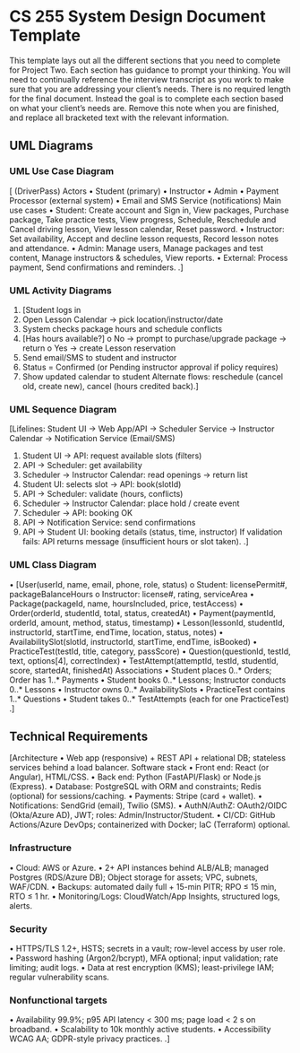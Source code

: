 # CS 255 System Design Document Template

This template lays out all the different sections that you need to complete for Project Two. Each section has guidance to prompt your thinking. You will need to continually reference the interview transcript as you work to make sure that you are addressing your client’s needs. There is no required length for the final document. Instead the goal is to complete each section based on what your client’s needs are. Remove this note when you are finished, and replace all bracketed text with the relevant information.

## UML Diagrams

### UML Use Case Diagram
[ (DriverPass)
Actors
•	Student (primary)
•	Instructor
•	Admin
•	Payment Processor (external system)
•	Email and SMS Service (notifications)
Main use cases
•	Student: Create account and Sign in, View packages, Purchase package, Take practice tests, View progress, Schedule, Reschedule and Cancel driving lesson, View lesson calendar, Reset password.
•	Instructor: Set availability, Accept and decline lesson requests, Record lesson notes and attendance.
•	Admin: Manage users, Manage packages and test content, Manage instructors & schedules, View reports.
•	External: Process payment, Send confirmations and reminders.
.]


### UML Activity Diagrams
1.	[Student logs in
2.	Open Lesson Calendar → pick location/instructor/date
3.	System checks package hours and schedule conflicts
4.	[Has hours available?]
o	No → prompt to purchase/upgrade package → return
o	Yes → create Lesson reservation
5.	Send email/SMS to student and instructor
6.	Status = Confirmed (or Pending instructor approval if policy requires)
7.	Show updated calendar to student
Alternate flows: reschedule (cancel old, create new), cancel (hours credited back).]


### UML Sequence Diagram
[Lifelines: Student UI → Web App/API → Scheduler Service → Instructor Calendar → Notification Service (Email/SMS)
1.	Student UI → API: request available slots (filters)
2.	API → Scheduler: get availability
3.	Scheduler → Instructor Calendar: read openings → return list
4.	Student UI: selects slot → API: book(slotId)
5.	API → Scheduler: validate (hours, conflicts)
6.	Scheduler → Instructor Calendar: place hold / create event
7.	Scheduler → API: booking OK
8.	API → Notification Service: send confirmations
9.	API → Student UI: booking details (status, time, instructor)
If validation fails: API returns message (insufficient hours or slot taken).
.]

### UML Class Diagram
•	[User(userId, name, email, phone, role, status)
o	Student: licensePermit#, packageBalanceHours
o	Instructor: license#, rating, serviceArea
•	Package(packageId, name, hoursIncluded, price, testAccess)
•	Order(orderId, studentId, total, status, createdAt)
•	Payment(paymentId, orderId, amount, method, status, timestamp)
•	Lesson(lessonId, studentId, instructorId, startTime, endTime, location, status, notes)
•	AvailabilitySlot(slotId, instructorId, startTime, endTime, isBooked)
•	PracticeTest(testId, title, category, passScore)
•	Question(questionId, testId, text, options[4], correctIndex)
•	TestAttempt(attemptId, testId, studentId, score, startedAt, finishedAt)
Associations
•	Student places 0..* Orders; Order has 1..* Payments
•	Student books 0..* Lessons; Instructor conducts 0..* Lessons
•	Instructor owns 0..* AvailabilitySlots
•	PracticeTest contains 1..* Questions
•	Student takes 0..* TestAttempts (each for one PracticeTest)
.]

## Technical Requirements
[Architecture
•	Web app (responsive) + REST API + relational DB; stateless services behind a load balancer.
Software stack
•	Front end: React (or Angular), HTML/CSS.
•	Back end: Python (FastAPI/Flask) or Node.js (Express).
•	Database: PostgreSQL with ORM and constraints; Redis (optional) for sessions/caching.
•	Payments: Stripe (card + wallet).
•	Notifications: SendGrid (email), Twilio (SMS).
•	AuthN/AuthZ: OAuth2/OIDC (Okta/Azure AD), JWT; roles: Admin/Instructor/Student.
•	CI/CD: GitHub Actions/Azure DevOps; containerized with Docker; IaC (Terraform) optional.
### Infrastructure
•	Cloud: AWS or Azure.
•	2+ API instances behind ALB/ALB; managed Postgres (RDS/Azure DB); Object storage for assets; VPC, subnets, WAF/CDN.
•	Backups: automated daily full + 15-min PITR; RPO ≤ 15 min, RTO ≤ 1 hr.
•	Monitoring/Logs: CloudWatch/App Insights, structured logs, alerts.
### Security
•	HTTPS/TLS 1.2+, HSTS; secrets in a vault; row-level access by user role.
•	Password hashing (Argon2/bcrypt), MFA optional; input validation; rate limiting; audit logs.
•	Data at rest encryption (KMS); least-privilege IAM; regular vulnerability scans.
### Nonfunctional targets
•	Availability 99.9%; p95 API latency < 300 ms; page load < 2 s on broadband.
•	Scalability to 10k monthly active students.
•	Accessibility WCAG AA; GDPR-style privacy practices.
.]

 
